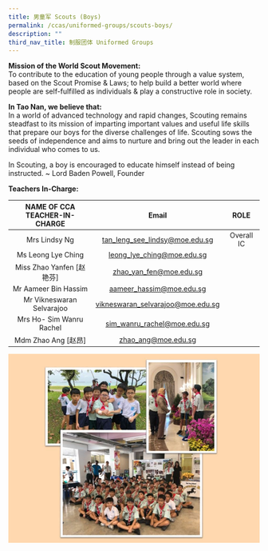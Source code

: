 ```yaml
---
title: 男童军 Scouts (Boys)
permalink: /ccas/uniformed-groups/scouts-boys/
description: ""
third_nav_title: 制服团体 Uniformed Groups
---
```

**Mission of the World Scout Movement:** <br>
To contribute to the education of young people through a value system, based on the Scout Promise &amp; Laws; to help build a better world where people are self-fulfilled as individuals &amp; play a constructive role in society.

**In Tao Nan, we believe that:** <br>
In a world of advanced technology and rapid changes, Scouting remains steadfast to its mission of imparting important values and useful life skills that prepare our boys for the diverse challenges of life. Scouting sows the seeds of independence and aims to nurture and bring out the leader in each individual who comes to us.

In Scouting, a boy is encouraged to educate himself instead of being instructed. ~ Lord Baden Powell, Founder

**Teachers In-Charge:**

| NAME OF CCA<br>TEACHER-IN-CHARGE |               Email               |    ROLE    |
|:--------------------------------:|:---------------------------------:|:----------:|
|           Mrs Lindsy Ng          |   tan_leng_see_lindsy@moe.edu.sg  | Overall IC |
|        Ms Leong Lye Ching        |     leong_lye_ching@moe.edu.sg    |            |
|     Miss Zhao Yanfen [赵艳芬]    |      zhao_yan_fen@moe.edu.sg      |            |
|       Mr Aameer Bin Hassim       |      aameer_hassim@moe.edu.sg     |            |
|     Mr Vikneswaran Selvarajoo    | vikneswaran_selvarajoo@moe.edu.sg |            |
|     Mrs Ho- Sim Wanru Rachel     |    sim_wanru_rachel@moe.edu.sg    |            |
|        Mdm Zhao Ang [赵昂]       |        zhao_ang@moe.edu.sg        |            |

![](/images/Slide21.jpg)